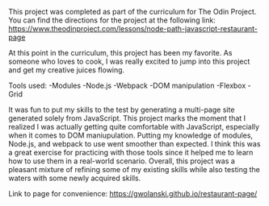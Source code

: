 This project was completed as part of the curriculum for The Odin Project. You can find the directions for the project at the following link:
https://www.theodinproject.com/lessons/node-path-javascript-restaurant-page

At this point in the curriculum, this project has been my favorite. As someone who loves to cook, I was really excited to jump into this project and get my creative juices flowing.

Tools used: 
-Modules
-Node.js
-Webpack
-DOM manipulation
-Flexbox
-Grid

It was fun to put my skills to the test by generating a multi-page site generated solely from JavaScript. This project marks the moment that I realized I was actually getting quite comfortable with JavaScript, especially when it comes to DOM maniupulation. Putting my knowledge of modules, Node.js, and webpack to use went smoother than expected. I think this was a great exercise for practicing with those tools since it helped me to learn how to use them in a real-world scenario. Overall, this project was a pleasant mixture of refining
some of my existing skills while also testing the waters with some newly acquired skills. 

Link to page for convenience: https://gwolanski.github.io/restaurant-page/
